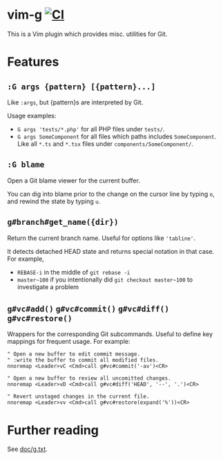 # vim-g [![CI](https://github.com/kana/vim-g/actions/workflows/ci.yml/badge.svg)](https://github.com/kana/vim-g/actions/workflows/ci.yml)

This is a Vim plugin which provides misc. utilities for Git.

# Features

## `:G args {pattern} [{pattern}...]`

Like `:args`, but {pattern}s are interpreted by Git.

Usage examples:

- `G args 'tests/*.php'` for all PHP files under `tests/`.
- `G args SomeComponent` for all files which paths includes `SomeComponent`.
   Like all `*.ts` and `*.tsx` files under `components/SomeComponent/`.

## `:G blame`

Open a Git blame viewer for the current buffer.

You can dig into blame prior to the change on the cursor line by typing `o`,
and rewind the state by typing `u`.

## `g#branch#get_name({dir})`

Return the current branch name.  Useful for options like `'tabline'`.

It detects detached HEAD state and returns special notation in that case.  For
example,

- `REBASE-i` in the middle of `git rebase -i`
- `master~100` if you intentionally did `git checkout master~100` to
  investigate a problem

## `g#vc#add()` `g#vc#commit()` `g#vc#diff()` `g#vc#restore()`

Wrappers for the corresponding Git subcommands.  Useful to define key mappings
for frequent usage.  For example:

```vim
" Open a new buffer to edit commit message.
" :write the buffer to commit all modified files.
nnoremap <Leader>vC <Cmd>call g#vc#commit('-av')<CR>
```

```vim
" Open a new buffer to review all uncomitted changes.
nnoremap <Leader>vD <Cmd>call g#vc#diff('HEAD', '--', '.')<CR>
```

```vim
" Revert unstaged changes in the current file.
nnoremap <Leader>vv <Cmd>call g#vc#restore(expand('%'))<CR>
```

# Further reading

See [doc/g.txt](./doc/g.txt).

